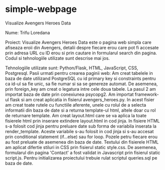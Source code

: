 # simple-webpage
Visualize Avengers Heroes Data


Nume: Trifu Loredana

Proiect: Visualize Avengers Heroes Data este o pagina web simpla care afiseaza eroii din Avengers, detalii despre fiecare erou care pot fi accesate prin adresa URL cu ID erou si prin cautare in formularul search din pagina. Codul si tehnologiile utilizate sunt descrise mai jos.

Tehnologiile utilizate sunt: Python/Flask, HTML, JavaScript, CSS, Postgresql.
Pasii urmati pentru crearea paginii web:
Am creat tabelele in baza de date utilizand PostgreSQL cu id primary key si constraints pentru ca id-ul sa fie unic, sa fie numar si sa se genereze automat. De asemenea, prin foreign_key am creat o legatura intre cele doua tabele. La pasul 2 am importat baza de date prin conexiunea psycopg2. Am importat framework-ul flask si am creat aplicatia in fisierul avengers_heroes.py. In acest fisier am creat toate rutele cu functiile aferente, unele cu rolul de a selecta informatii din baza de date si a returna template-ul html, altele doar cu rol de returnare template. Am creat layout.html care se va aplica la toate fisierele html prin inserare extindere layout.html in cod jinja. In fisiere HTML s-a folosit cod jinja pentru preluare date sub forma de variabila inserata la render_template. Aceste variabile s-au folosit in cod jinja si s-au accesat prin conditional statement (if...else) sau for loop. Pozele petru fiecare erou au fost preluate de asemenea din baza de date. Textului din fisierele HTML am aplicat difertie stiluri in CSS prin fisierul static style.css. De asemenea, formularul din pagina 'Contact' a fost validat in Javascript prin fisierul static script.js.
Pentru initializarea proiectului trebuie rulat scriptul queries.sql pe baza de date.

